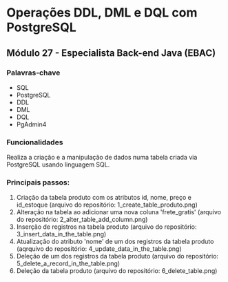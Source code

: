 # Operações DDL, DML e DQL com PostgreSQL

## Módulo 27 - Especialista Back-end Java (EBAC)

### Palavras-chave

* SQL
* PostgreSQL
* DDL
* DML
* DQL
* PgAdmin4


### Funcionalidades

Realiza a criação e a manipulação de dados numa tabela criada via PostgreSQL usando linguagem SQL.


### Principais passos:

1. Criação da tabela produto com os atributos id, nome, preço e id_estoque (arquivo do repositório: 1_create_table_produto.png)
2. Alteração na tabela ao adicionar uma nova coluna 'frete_gratis' (arquivo do repositório: 2_alter_table_add_column.png)
3. Inserção de registros na tabela produto (arquivo do repositório: 3_insert_data_in_the_table.png)
4. Atualização do atributo 'nome' de um dos registros da tabela produto (aqrquivo do repositório: 4_update_data_in_the_table.png)
5. Deleção de um dos registros da tabela produto (arquivo do repositório: 5_delete_a_record_in_the_table.png)
6. Deleção da tabela produto (arquivo do repositório: 6_delete_table.png)

